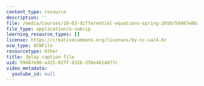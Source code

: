 ```yaml
---
content_type: resource
description: ''
file: /media/courses/18-03-differential-equations-spring-2010/59487e86a325027f9326256e4614d77c_peYvLk_HZdw.srt
file_type: application/x-subrip
learning_resource_types: []
license: https://creativecommons.org/licenses/by-nc-sa/4.0/
ocw_type: OCWFile
resourcetype: Other
title: 3play caption file
uid: 59487e86-a325-027f-9326-256e4614d77c
video_metadata:
  youtube_id: null
---
```

